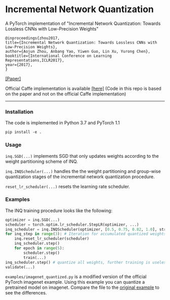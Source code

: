 # Incremental Network Quantization
A PyTorch implementation of "Incremental Network Quantization: Towards Lossless CNNs with Low-Precision Weights"

	@inproceedings{zhou2017,
	title={Incremental Network Quantization: Towards Lossless CNNs with Low-Precision Weights},
	author={Aojun Zhou, Anbang Yao, Yiwen Guo, Lin Xu, Yurong Chen},
	booktitle={International Conference on Learning Representations,ICLR2017},
	year={2017},
	}
[[Paper]](https://arxiv.org/abs/1702.03044)

Official Caffe implementation is available [[here]](https://github.com/AojunZhou/Incremental-Network-Quantization)
(Code in this repo is based on the paper and not on the official Caffe implementation)

----
### Installation
The code is implemented in Python 3.7 and PyTorch 1.1
```
pip install -e .
```

### Usage
`inq.SGD(...)` implements SGD that only updates weights according to the weight partitioning scheme of INQ.

`inq.INQScheduler(...)` handles the the weight partitioning and group-wise quantization stages of the incremental network quantization procedure.


`reset_lr_scheduler(...)` resets the learning rate scheduler.

### Examples

The INQ training procedure looks like the following:
```python
optimizer = inq.SGD(...)
scheduler = torch.optim.lr_scheduler.StepLR(optimizer, ...)
inq_scheduler = inq.INQScheduler(optimizer, [0.5, 0.75, 0.82, 1.0], strategy="pruning")
for inq_step in range(3): # Iteration for accumulated quantized weights of 50% 75% and 82% 
    inq.reset_lr_scheduler(scheduler)
    inq_scheduler.step()
    for epoch in range(5):
        scheduler.step()
        train(...)
inq_scheduler.step() # quantize all weights, further training is useless
validate(...)
```

`examples/imagenet_quantized.py` is a modified version of the official PyTorch imagenet example.
Using this example you can quantize a pretrained model on imagenet.
Compare the file to the [original example](https://github.com/pytorch/examples/tree/master/imagenet) to see the differences.

